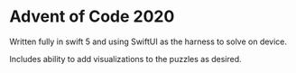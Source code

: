 # Advent of Code 2020

Written fully in swift 5 and using SwiftUI as the harness to solve on device.

Includes ability to add visualizations to the puzzles as desired.
